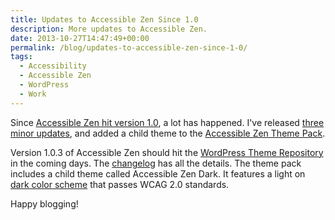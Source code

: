 ```yaml
---
title: Updates to Accessible Zen Since 1.0
description: More updates to Accessible Zen.
date: 2013-10-27T14:47:49+00:00
permalink: /blog/updates-to-accessible-zen-since-1-0/
tags:
  - Accessibility
  - Accessible Zen
  - WordPress
  - Work
---
```


Since [Accessible Zen hit version 1.0](/blog/accessible-zen-hits-1-0/), a lot has happened. I've released [three minor updates](https://github.com/davidakennedy/accessible-zen/releases), and added a child theme to the [Accessible Zen Theme Pack](https://github.com/davidakennedy/accessible-zen-theme-pack).

Version 1.0.3 of Accessible Zen should hit the [WordPress Theme Repository](http://wordpress.org/themes/accessible-zen) in the coming days. The [changelog](https://github.com/davidakennedy/accessible-zen#changelog) has all the details. The theme pack includes a child theme called Accessible Zen Dark. It features a light on [dark color scheme](http://accessibility.oit.ncsu.edu/tools/color-contrast/accessible-color-palette.php?&colors=f5f5f5,222222,333333,444444,666666,59cdff,15b9ff,eca0a2&main=222222&level=AA) that passes WCAG 2.0 standards.

Happy blogging!
